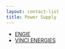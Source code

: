 ```yaml
---
layout: contact-list
title: Power Supply
---
```


* [ENGIE](/partners/engie)
* [VINCI ENERGIES](/partners/vinci-energies)